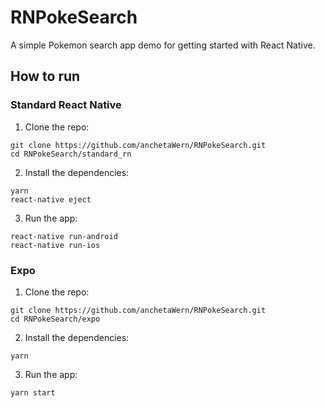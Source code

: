 # RNPokeSearch

A simple Pokemon search app demo for getting started with React Native.

## How to run

### Standard React Native

1.  Clone the repo:

```
git clone https://github.com/anchetaWern/RNPokeSearch.git
cd RNPokeSearch/standard_rn
```

2.  Install the dependencies:

```
yarn
react-native eject
```

3.  Run the app:

```
react-native run-android
react-native run-ios
```

### Expo

1.  Clone the repo:

```
git clone https://github.com/anchetaWern/RNPokeSearch.git
cd RNPokeSearch/expo
```

2.  Install the dependencies:

```
yarn
```

3.  Run the app:

```
yarn start
```
